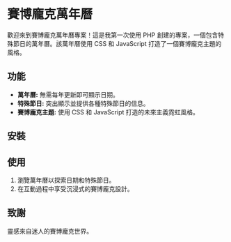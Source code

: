 # 賽博龐克萬年曆

歡迎來到賽博龐克萬年曆專案！這是我第一次使用 PHP 創建的專案，一個包含特殊節日的萬年曆。該萬年曆使用 CSS 和 JavaScript 打造了一個賽博龐克主題的風格。

## 功能

- **萬年曆:** 無需每年更新即可顯示日期。
- **特殊節日:** 突出顯示並提供各種特殊節日的信息。
- **賽博龐克主題:** 使用 CSS 和 JavaScript 打造的未來主義霓虹風格。

## 安裝




## 使用
1. 瀏覽萬年曆以探索日期和特殊節日。
2. 在互動過程中享受沉浸式的賽博龐克設計。


## 致謝
靈感來自迷人的賽博龐克世界。
